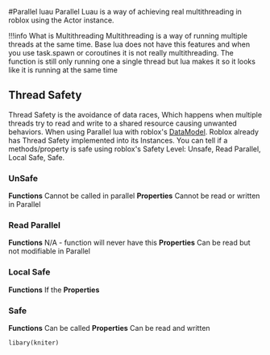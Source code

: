#Parallel luau
Parallel Luau is a way of achieving real multithreading in roblox using the Actor instance.

!!!info What is Multithreading
    Multithreading is a way of running multiple threads at the same time. Base lua does not have this features and when you use task.spawn or coroutines it is not really multithreading. The function is still only running one a single thread but lua makes it so it looks like it is running at the same time


## Thread Safety
Thread Safety is the avoidance of data races, Which happens when multiple threads try to read and write to a shared resource causing unwanted behaviors. When using Parallel lua with roblox's [DataModel](https://create.roblox.com/docs/en-us/reference/engine/classes/DataModel). Roblox already has Thread Safety implemented into its Instances. You can tell if a methods/property is safe using roblox's Safety Level: Unsafe, Read Parallel, Local Safe, Safe.

### UnSafe
**Functions**
Cannot be called in parallel 
**Properties**
Cannot be read or written in Parallel

### Read Parallel
**Functions**
N/A - function will never have this
**Properties**
Can be read but not modifiable in Parallel 

### Local Safe
**Functions**
If the 
**Properties**

### Safe
**Functions**
Can be called
**Properties**
Can be read and written

```{r echo = False, results = ''asis}
libary(kniter)
```